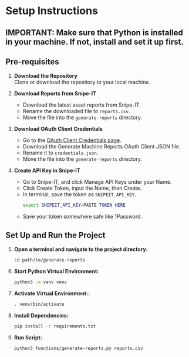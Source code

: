 # Setup Instructions
## IMPORTANT: Make sure that Python is installed in your machine. If not, install and set it up first.
## Pre-requisites
1. **Download the Repository**  
   Clone or download the repository to your local machine.

2. **Download Reports from Snipe-IT**  
   - Download the latest asset reports from Snipe-IT.  
   - Rename the downloaded file to `reports.csv`.  
   - Move the file into the `generate-reports` directory.

3. **Download OAuth Client Credentials**  
   - Go to the [OAuth Client Credentials page](https://console.cloud.google.com/apis/credentials?hl=en&invt=AbutXg&project=automated-dependency-gathering).  
   - Download the Generate Machine Reports OAuth Client JSON file.  
   - Rename it to `credentials.json`.  
   - Move the file into the `generate-reports` directory.

4. **Create API Key in Snipe-IT**
   - Go to Snipe-IT, and click Manage API Keys under your Name.
   - Click Create Token, input the Name, then Create.
   - In terminal, save the token as `SNIPEIT_API_KEY`.
     ```bash
     export SNIPEIT_API_KEY=PASTE TOKEN HERE
     ```
   - Save your token somewhere safe like 1Password.

## Set Up and Run the Project

5. **Open a terminal and navigate to the project directory:**
   ```bash
   cd path/to/generate-reports
6. **Start Python Virtual Environment:**
   ```bash
   python3 -m venv venv
   ```
7. **Activate Virtual Environment::**
   ```bash 
   . venv/bin/activate
   ```
8. **Install Dependencies:**
   ```bash
   pip install -r requirements.txt
   ```
9. **Run Script:**
   ```bash
   python3 functions/generate-reports.py reports.csv
   ```
